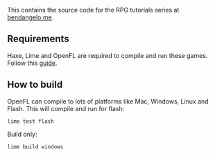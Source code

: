 This contains the source code for the RPG tutorials series at [bendangelo.me](http://bendangelo.me).

## Requirements

Haxe, Lime and OpenFL are required to compile and run these games. Follow this [guide](http://www.openfl.org/documentation/setup/install-haxe/).

## How to build

OpenFL can compile to lots of platforms like Mac, Windows, Linux and Flash. This will compile and run for flash:

```
lime test flash
```

Build only:

```
lime build windows
```
